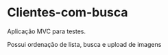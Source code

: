 # Clientes-com-busca
Aplicação MVC para testes.

Possui ordenação de lista, busca e upload de imagens
